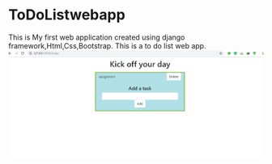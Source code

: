 # ToDoListwebapp
This is My first web application created using django framework,Html,Css,Bootstrap. This is a to do list web app.
![alt text](https://github.com/BUDITIPRUDHVI/ToDoListwebapp/blob/master/dojo/Capture.PNG)
